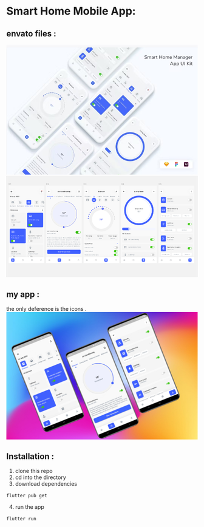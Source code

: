 # Smart Home Mobile App:
## envato files :
![Smarthome_envato.jpg](./screenshots/Smarthome_envato.jpg) 
![smart2.png](./screenshots/smart2.png)


## my app :
the only deference is the icons .
![image1.jpeg](./screenshots/image1.jpeg)

## Installation :
1. clone this repo
2. cd into the directory
3. download dependencies
```
flutter pub get
```
4. run the app
```
flutter run
```
